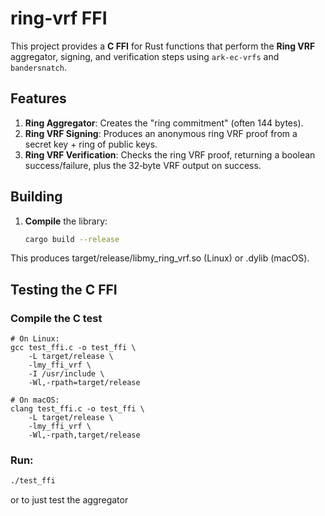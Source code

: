 
# ring-vrf FFI

This project provides a **C FFI** for Rust functions that perform the **Ring VRF** aggregator, signing, and verification steps using `ark-ec-vrfs` and `bandersnatch`.

## Features

1. **Ring Aggregator**: Creates the "ring commitment" (often 144 bytes).
2. **Ring VRF Signing**: Produces an anonymous ring VRF proof from a secret key + ring of public keys.
3. **Ring VRF Verification**: Checks the ring VRF proof, returning a boolean success/failure, plus the 32‑byte VRF output on success.





## Building

1. **Compile** the library:
   ```bash
   cargo build --release
   ```
This produces target/release/libmy_ring_vrf.so (Linux) or .dylib (macOS).

## Testing the C FFI

### Compile the C test

```
# On Linux:
gcc test_ffi.c -o test_ffi \
    -L target/release \
    -lmy_ffi_vrf \
    -I /usr/include \
    -Wl,-rpath=target/release

# On macOS:
clang test_ffi.c -o test_ffi \
    -L target/release \
    -lmy_ffi_vrf \
    -Wl,-rpath,target/release
```

### Run:

```bash
./test_ffi
```

or to just test the aggregator


